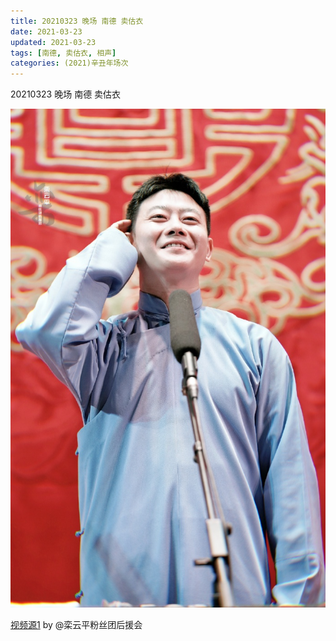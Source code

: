 ```yaml
---
title: 20210323 晚场 南德 卖估衣 
date: 2021-03-23
updated: 2021-03-23
tags: [南德, 卖估衣, 相声] 
categories: (2021)辛丑年场次
---
```

20210323 晚场 南德 卖估衣 

![](https://raw.githubusercontent.com/rhenginium/image/main/007aVJ83ly1gou7bw5ckwj31lb2iob2b.jpg)

[视频源1](https://m.weibo.cn/6574451359/4618030778422157) by @栾云平粉丝团后援会
